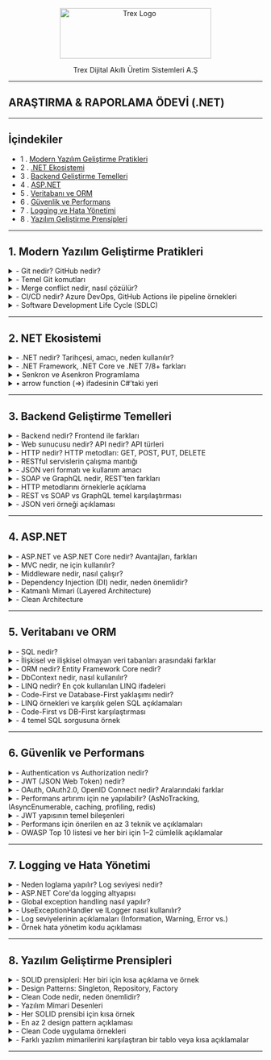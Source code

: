 <p align="center">
<a href="https://trex.com.tr/en/">
<img src="https://trex.com.tr/assets/img/logo.png"
alt="Trex Logo"
width="300" height="100">
</a>

</p>
<p align="center">
Trex Dijital Akıllı Üretim Sistemleri A.Ş 
</p>

***
## ARAŞTIRMA & RAPORLAMA ÖDEVİ (.NET)
***
## İçindekiler
- 1 . [Modern Yazılım Geliştirme Pratikleri](#1-modern-yazılım-geliştirme-pratikleri)
- 2 . [.NET Ekosistemi](#2-net-ekosistemi)
- 3 . [Backend Geliştirme Temelleri](#3-backend-geliştirme-temelleri)
- 4 . [ASP.NET](#4-aspnet)
- 5 . [Veritabanı ve ORM](#5-veritabanı-ve-orm)
- 6 . [Güvenlik ve Performans](#6-güvenlik-ve-performans)
- 7 . [Logging ve Hata Yönetimi](#7-logging-ve-hata-yönetimi)
- 8 . [Yazılım Geliştirme Prensipleri](#8-yazılım-geliştirme-prensipleri)
***
<a id="1-modern-yazılım-geliştirme-pratikleri"></a>
## 1. Modern Yazılım Geliştirme Pratikleri 
<details>
<summary>- Git nedir? GitHub nedir?</summary>
     Git, yazılım projelerindeki tüm değişiklikleri kaydedip yönetmeye yarayan bir versiyon kontrol sistemi iken; GitHub, bu Git projelerini internet üzerinde depolamayı, paylaşmayı ve işbirliği yapmayı sağlayan bulut tabanlı bir platformdur.
 	</details>
<details><summary>- Temel Git komutları</summary>

`git init` → Yeni bir Git deposu (proje) başlatır.

`git clone [url]` →  Var olan bir uzak (remote) depoyu bilgisayarına kopyalar.

`git add [dosya]` → Dosyayı bir sonraki commit için hazırlık alanına (staging area) ekler.

`git commit -m "mesaj"` → Hazırlanan değişiklikleri kalıcı olarak kaydeder.

`git push` → Yerel (local) commitleri GitHub gibi uzak depoya gönderir.

`git pull` → Uzak depodaki son değişiklikleri bilgisayarına indirip birleştirir.

`git branch [isim]` → Yeni bir dal (branch) oluşturur.

`git merge [isim]` → Belirtilen dalı (branch) aktif dal ile birleştirir.

</details>
<details><summary>-	Merge conflict nedir, nasıl çözülür?</summary>

* Merge conflict, iki branch'ın 'merge'lenirken bir dosyanın aynı yerinde farklı değişiklikler yapılmış olmasından kaynaklanan 'merge'lenememe durumudur. Git, aynı yerde birbirinden farklı iki değişikliği nasıl ele alması gerektiğini bilemez ve hata verir. Dosyada çakışan bölge(ler),
    * `<<<<<<<HEAD` ve `=======`
* arasında gösterilir. Bu kısımda hangi versiyonun kabul edileceği yazılımcı tarafından manuel şekilde belirlenir ve ancak böyle 'merge' işlemi gerçekleşebilir.

</details>


</details>
<details><summary>-	CI/CD nedir? Azure DevOps, GitHub Actions ile pipeline örnekleri</summary>     

**- CI (Continuous Integration / Sürekli Entegrasyon)**:** Geliştirilen kodun otomatik olarak test edikmesidir , hatanın daha kolay anlaşılmasını sağlar.

**- CD (Continuous Delivery / Deployment / Sürekli Teslimat / Dağıtım):** Bir kod geliştirilirken yayınlanmasını sağlar. Yeni sürümleri daha hızlı yayınlanmasını sağlar.

</details>

<details><summary>-	Software Development Life Cycle (SDLC)</summary> 

 **-Yazılım Geliştirme Yaşam Döngüsü (SDLC)**: Bir yazılım fikirden gerçeğe geçişine kadar geçen süredir.

**o	Aşamalar**
1. Planlama:	Projenin amacı, kapsamı, zaman ve maliyet tahminleri yapılır.
2. Analiz:	Gereksinimler toplanır, sistem gereksinimleri belirlenir (ne yapılacak?).
3. Geliştirme:	Yazılım tasarlanır ve kodlanır.
4. Test:	Yazılım hatalara karşı test edilir, doğruluk ve kalite kontrolü yapılır.
5. Dağıtım:	Testleri geçen ürün üretim ortamına (kullanıcılara) sunulur.
6. Bakım:	Canlı sistemde hata düzeltme, iyileştirme ve güncellemeler yapılır.

**o	Agile/Scrum/Kanban metodolojileri**

 * Agile: Yazılımı küçük parçalara bölerek , hızlı ve esnek şekilde geliştirmeyi amaçlayan yaklaşım.

 * Scrum: Agile içinde, işleri sabit süreli sprint’lere (kısa süreli çalışma periyodu) ayırarak ekip çalışmasını yöneten bir çerçeve.

 * Kanban: İşlerin görsel bir panoda sürekli akışla yönetildiği, esnek bir Agile yöntemi.

</details>

***

## 2. NET Ekosistemi

<details><summary>-	.NET nedir? Tarihçesi, amacı, neden kullanılır?</summary>
     
**- .NET** microsoft tarafından geliştirilen bir yazılım geliştirme platformudur.2002 yılında piyasaya sürülmüştür . Amacı farklı yazılım dillerini bir araya getirerek yazılım geliştirmeyi kolaylaştırmaktır.Web , masaüstü ve mobil uygulamalar gibi çeşitli alanlarda kullanlıabilir.

</details>

<details><summary>-	.NET Framework, .NET Core ve .NET 7/8+ farkları</summary>
     
|Özellik             | .NET Framework | .NET Core             | .NET                  |
|--------------------|----------------|-----------------------|-----------------------|
|Platform            |Windows         |Windows, Linux, macOS  |Windows, Linux, macOS  |
|Açık Kaynak         |Hayır           |Evet                   |Evet                   |
|Performans          |Orta            |Yüksek                 |Çok Yüksek             |
|Modülerlik          |Monolitik       |Modüler                |Modüler                |
|Güncelleme Desteği  |Sınırlı         |Aktif                  |Sürekli                |
|Microservis Desteği |Zayıf           |Güçlü                  |Güçlü                  |
|Bulut Uygulamları   |Kısıtlı         |Uygun                  |Uygun                  |
|Modern API Desteği  |Kısıtlı         |Geniş                  |Geniş                  |
</details>

<details><summary>•	Senkron ve Asenkron Programlama</summary>

**Senkron Programlama:** İşlemler sırasıyla gerçekleşir. Genllikle daha basit ve anlaşılırdır ancak uzun süren işlemlerde kullanıcı deneyimini olumsuz etkileyebilir.

**Asenkron Programlama:** İşlemler aynı anda veya birbirinden bağımsız çalışabilir.Uzun süren işlemler arka planda yürütülürken kullanıcı arayüzü yanıt vermeye devam eder.

- **Anahtar Kavramlar:**
`async` : Bir metodun asenkron olduğunu belirtir , bu metod `await` ile çağırabilir.
`await` : Asenkron bir işlemin tamamlanmasını beklerken kontrolü çağıran metoda geri verir.
`Task` : .NET'te asenkron işlemleri temsil eden bir türdür. Bir işlemin gelecekte tamamlanacağını ifade eder. Örneğin, bir dosya okuma işlemi `Task<string>` dönebilir. `Task nesnesi`, işlem tamamlandığında sonucu sağlar.

</details>
<details><summary>• arrow function (=>) ifadesinin C#’taki yeri</summary>

   C# dilinde `=>` operatörü, lambda ifadelerini tanımlamak için kullanılır. Lambda ifadeleri, isimsiz metodlar oluşturmak için kullanılır ve genellikle kısa, tek satırlık işlemler için tercih edilir.

   `=>` operatörü kullanarak girilen değerin karesini alma, örnek kod:
   
`
Console.Write("Bir sayı girin: ");
int x = Convert.ToInt32(Console.ReadLine());
Func<int, int> kareAl = x => x * x;
Console.WriteLine($"{x} sayısının karesi: {kareAl(x)}");
`

</details>

***
## 3. Backend Geliştirme Temelleri

<details><summary>-	Backend nedir? Frontend ile farkları</summary>

* __Frontend Nedir?__

   Frontend, kullanıcının doğrudan etkileşimde bulunduğu web sitesinin görsel ve işlevsel yüzüdür.

   * __Kapsadığı Teknolojiler__:

     -HTML – Sayfa iskeleti

     -CSS – Stil ve düzen

     -JavaScript – Dinamik etkileşimler


* __Backend Nedir?__

Backend, sistemin sunucu tarafında çalışan, kullanıcının görmediği ama tüm işlevselliği sağlayan kısmıdır.

   * __Kapsadığı Teknolojiler__:

     -Programlama dilleri: Python, PHP, Ruby, Java, C#

     -Veritabanları: MySQL, PostgreSQL, MongoDB
 
     -Frameworkler: Laravel, Django, Spring, ASP.NET


</details>

<details><summary>-	Web sunucusu nedir? API nedir? API türleri</summary>

* __Web Sunucusu Nedir?__
 Web sunucusu, HTTP isteklerini alıp yanıtlayan bir yazılım veya donanım sistemidir. Temel görevi, istemciden (genellikle bir tarayıcıdan) gelen isteğe karşılık olarak web sayfası, veri veya dosya sunmaktır.

 * __Örnek Web Sunucuları__:

    -Apache

    -Nginx

    -Microsoft IIS

* __Görevleri__:

   -İstemciden gelen HTTP/HTTPS isteklerini dinlemek

   -İlgili dosyaları (HTML, CSS, JS) sunmak

   -Dinamik içerik için backend uygulamalarla iletişim kurmak

* __API Nedir?__

 API (Application Programming Interface), iki yazılımın birbiriyle standartlaştırılmış bir şekilde iletişim kurmasını sağlayan arayüzdür. Bir nevi yazılımlar arası “protokol” gibi düşünebilirsin.

 Gerçek Hayat Analojisi: Bir restoranda garson (API), senin siparişini mutfağa (sunucu) iletir ve yemeği sana getirir.

  * __Kullanım Alanları__:

       -Mobil uygulamaların sunucudan veri çekmesi

       -Web sitelerinin harici servislerle (ödeme, harita, hava durumu) entegrasyonu

       -Mikroservis mimarilerinde servisler arası iletişim

Video: [API nedir? ](https://www.youtube.com/watch?v=nXFI5Cd8FZE&list=PLeZr8VTNC1oZpyWb0azboUg01D5_Wr5I_)

</details>

<details><summary>-	HTTP nedir? HTTP metodları: GET, POST, PUT, DELETE</summary>

* __HTTP Nedir?__

HTTP (Hypertext Transfer Protocol), web tarayıcıları ile sunucular arasında veri alışverişini sağlayan bir iletişim protokolüdür. İnternet üzerindeki sayfaların yüklenmesi, veri gönderimi ve alınması gibi işlemler HTTP üzerinden gerçekleşir.

- İstemci (Client): Genellikle bir web tarayıcısıdır.

- Sunucu (Server): İstemciden gelen isteklere yanıt veren sistemdir.

HTTP, metin tabanlı bir protokoldür ve genellikle TCP/IP üzerinden çalışır.

* __HTTP Metodları__

  -HTTP protokolü, istemcinin sunucuya ne tür bir işlem yapmak istediğini   belirtmek için çeşitli metodlar kullanır. En yaygın kullanılan HTTP   metodları şunlardır:

  `GET` : Sunucudan veri almak için kullanılır. Örneğin bir web sayfasını görüntülemek.

  `POST`: Sunucuya veri göndermek için kullanılır. Örneğin bir formu doldurup göndermek.

  `PUT`: Sunucudaki mevcut veriyi güncellemek için kullanılır.

  `DELETE`: Sunucudaki veriyi silmek için kullanılır.

</details>

<details><summary>-	RESTful servislerin çalışma mantığı</summary>

REST (Representational State Transfer), web servislerinin daha basit, ölçeklenebilir ve standartlara uygun şekilde tasarlanmasını sağlayan bir mimari yaklaşımdır. RESTful servisler, HTTP metodlarını kullanarak kaynaklara erişim sağlar.

Kaynak (Resource): Her veri öğesi bir kaynak olarak temsil edilir ve genellikle bir URL ile tanımlanır.

*  __HTTP Metodları ile İşlem__:

   `GET /users` : Tüm kullanıcıları getirir.

   `POST /users` : Yeni bir kullanıcı oluşturur.

   `PUT /users/1` : ID’si 1 olan kullanıcıyı günceller.

   `DELETE /users/1` : ID’si 1 olan kullanıcıyı siler.

* __Stateless (Durumsuzluk)__: Her istekte gerekli tüm bilgiler yer alır; sunucu önceki istekleri hatırlamaz.

* __JSON Formatı__: Veri alışverişi genellikle JSON formatında yapılır.

</details>

<details><summary>-	JSON veri formatı ve kullanım amacı</summary>
JSON Veri Formatı ve Kullanım Amacı

JSON (JavaScript Object Notation), veri yapılarının kolayca okunabilir ve yazılabilir şekilde temsil edilmesini sağlayan hafif bir veri formatıdır. Özellikle web uygulamalarında istemci ile sunucu arasında veri alışverişi için yaygın olarak kullanılır.

Okunabilirlik: İnsanlar tarafından kolayca okunabilir ve anlaşılabilir.

Hafiflik: XML gibi diğer formatlara göre daha az yer kaplar.

Dil Bağımsızlığı: JSON, birçok programlama dili tarafından desteklenir.

Veri Yapısı: Anahtar-değer (key-value) çiftleri ve dizi (array) yapıları içerir.

* __Örnek JSON verisi__:

```
{
  "id": 1,
  "name": "Ali",
  "email": "ali@example..com"
}
```

Bu format sayesinde RESTful servisler, veri alışverişini hızlı ve etkili bir şekilde gerçekleştirebilir.

</details>

<details><summary>-	SOAP ve GraphQL nedir, REST’ten farkları</summary>

* __SOAP (Simple Object Access Protocol)__:

   -XML tabanlı bir protokoldür.

   -Katı kurallara ve standartlara sahiptir.

   -Güvenlik, hata yönetimi ve işlem bütünlüğü gibi konularda daha kapsamlıdır.

   -HTTP dışında SMTP gibi farklı protokoller üzerinden de çalışabilir.

   -Genellikle kurumsal sistemlerde tercih edilir.

* __GraphQL__:

    -Facebook tarafından geliştirilmiş bir sorgulama dilidir.

    -İstemci, tam olarak ihtiyaç duyduğu veriyi tanımlar ve sadece o veri döner.

    -Tek endpoint üzerinden çalışır.

    -JSON formatında veri döner.

    -REST’e göre daha esnek ve verimli veri çekimi sağlar.

* __REST ile Farkları__:

    -SOAP, REST’e göre daha karmaşık ve ağırdır; GraphQL ise daha esnek ve hafiftir.

    -REST çoklu endpoint yapısına sahiptir; GraphQL tek endpoint ile çalışır.

    -REST’te sunucu ne döneceğine karar verir; GraphQL’de istemci belirler.

Her yaklaşımın avantajları ve kullanım alanları farklıdır. REST genellikle basit ve hızlı çözümler için tercih edilirken, SOAP daha güvenli ve kurumsal sistemlerde; GraphQL ise veri esnekliği ve performans gerektiren modern uygulamalarda kullanılır.

</details>

<details><summary>-	HTTP metodlarını örneklerle açıklama</summary>

| Metod   | Amaç | Özellikler | Örnek Kullanım |
|---------|------|------------|----------------|
| **GET** | Sunucudan veri almak | - URL üzerinden parametre gönderilir<br>- Önbelleğe alınabilir<br>- Tarayıcı geçmişinde saklanır | `GET /products?id=15` |
| **POST** | Sunucuya veri göndermek (yeni kaynak oluşturmak) | - Veri gövde (body) içinde gönderilir<br>- Önbelleğe alınmaz<br>- Form gönderimlerinde yaygın | `POST /users` + `{ "name": "Burak" }` |
| **PUT** | Var olan kaynağı tamamen güncellemek veya yoksa oluşturmak | - İdempotent<br>- Tüm veriyi günceller | `PUT /users/5` + `{ "name": "Burak", "age": 30 }` |
| **PATCH** | Kaynağın belirli alanlarını güncellemek | - Kısmi güncelleme<br>- Daha az veri transferi | `PATCH /users/5` + `{ "age": 31 }` |
| **DELETE** | Kaynağı silmek | - Geri dönüşsüz olabilir<br>- Yetkilendirme gerektirir | `DELETE /users/5` |
| **HEAD** | Sadece başlık bilgilerini almak | - Gövde yok<br>- Dosya boyutu, tip gibi bilgileri öğrenmek için | `HEAD /file.zip` |
| **OPTIONS** | Sunucunun desteklediği metodları öğrenmek | - CORS ön kontrol isteklerinde kullanılır | `OPTIONS /users` → `Allow: GET, POST, PUT, DELETE` |


</details>

<details><summary>-	REST vs SOAP vs GraphQL temel karşılaştırması</summary>

| Özellik / Mimari | REST | SOAP | GraphQL |
|------------------|------|------|---------|
| **Tanım** | HTTP üzerinde çalışan, kaynak odaklı mimari stil | XML tabanlı, katı kurallara sahip mesajlaşma protokolü | İstemcinin ihtiyaç duyduğu veriyi tanımlayabildiği sorgu dili |
| **Veri Formatı** | Genellikle JSON (XML, HTML de olabilir) | Sadece XML | JSON (genellikle), tip sistemi ile |
| **Uç Nokta (Endpoint)** | Her kaynak için ayrı endpoint | Tek endpoint olabilir ama işlem bazlı SOAP action’lar | Tek endpoint üzerinden tüm sorgular |
| **Performans** | Basit ve hızlı, ancak fazla veri dönebilir (over-fetching) | XML ve ek protokoller nedeniyle daha yavaş | Gereksiz veri dönmez (over-fetching/under-fetching çözülür) |
| **Güvenlik** | HTTPS + OAuth/JWT gibi standart yöntemler | WS-Security ile mesaj seviyesinde güvenlik | REST’teki yöntemler + sorgu bazlı yetkilendirme |
| **Standartlaşma** | Esnek, resmi standart yok (HTTP kuralları dışında) | Katı standartlar (WSDL, XML Schema) | Şema (schema) ile tip güvenliği, resmi sorgu yapısı |
| **Kullanım Alanı** | Web servisleri, mobil API’ler, mikroservisler | Kurumsal entegrasyonlar, bankacılık, yüksek güvenlik gerektiren sistemler | Modern web ve mobil uygulamalar, veri yoğun istemciler |
| **Avantajlar** | Basit, yaygın, öğrenmesi kolay, esnek | Güvenli, standart, protokol bağımsız | Esnek veri sorgusu, tek endpoint, az veri transferi |
| **Dezavantajlar** | Over-fetching/under-fetching olabilir | Karmaşık, ağır, XML zorunluluğu | Öğrenme eğrisi, caching ve rate limit yönetimi daha karmaşık |


</details>

<details><summary>-	JSON veri örneği açıklaması</summary>

```
{
  "isim": "Burak",
  "yas": 29,
  "ogrenciMi": true,
  "beceriler": ["JavaScript", "Python", "Markdown"],
  "adres": {
    "sehir": "Bursa",
    "ilce": "Nilüfer",
    "postaKodu": 16140
  }
}
```

</details>

***
## 4. ASP.NET

<details><summary>-	ASP.NET ve ASP.NET Core nedir? Avantajları, farkları</summary>

* __ASP.NET Nedir?__

   -Microsoft tarafından geliştirilen, .NET Framework üzerinde çalışan bir web uygulama geliştirme platformudur.

   -Genellikle Windows tabanlı sunucularda çalışır.

   -ASP.NET Web Forms, MVC ve Web API gibi farklı mimari yaklaşımları destekler.

   -Daha eski ve olgun bir teknolojidir; kurumsal projelerde hâlâ yaygın olarak kullanılır.

   * ASP.NET Avantajları:

     -Kurumsal projelerde denenmiş ve test edilmiş.

     -Geniş dokümantasyon ve destek.

     -Windows Server ile tam uyum.

* __ASP.NET Core Nedir?__

   -ASP.NET’in modern, yeniden tasarlanmış versiyonudur.

   -Platform bağımsızdır: Windows, macOS ve Linux üzerinde çalışabilir.

   -.NET Core veya .NET 5+ ile birlikte gelir; açık kaynaklı ve topluluk desteklidir.

   -Modüler, hafif ve yüksek performanslıdır.

   -Bulut ve mikro hizmet mimarileri için optimize edilmiştir.

     * __ASP.NET Core Avantajları__:

       -Yüksek performans ve düşük kaynak tüketimi.

       -Platformlar arası geliştirme imkânı.

       -Modern mimariler (MVC, Razor Pages, Blazor, gRPC) ile uyumlu.
 
       -CI/CD ve container ortamlarıyla kolay entegrasyon.

       -Açık kaynak olduğu için sürekli güncelleniyor.

* [ASPN.NET e başlamak için tıkla](https://dotnet.microsoft.com/en-us/apps/aspnet)

</details>

<details><summary>-	MVC nedir, ne için kullanılır?  </summary>

* __MVC (Model–View–Controller)__, yazılım geliştirmede kullanılan bir mimari desen olup, uygulamayı üç temel bileşene ayırarak daha düzenli, test edilebilir ve sürdürülebilir hale getirir. Senin gibi sistematik düşünen biri için bu yapı, kodun mantıksal bölümlere ayrılması açısından oldukça verimlidir.

|Bileşen|Görevi|
|-------|------|
|Model|Verileri temsil eder. Veritabanı işlemleri, iş mantığı ve veri yönetimi burada yapılır|
|View|Verileri temsil eder. Veritabanı işlemleri, iş mantığı ve veri yönetimi burada yapılır.|
|Controller|Kullanıcıdan gelen istekleri alır, uygun Model’i çağırır ve sonucu View’a iletir.|

- Ne için kullanılır: MVC, web uygulamalarında kodun mantıksal katmanlara ayrılmasını sağlayarak daha düzenli ve test edilebilir bir yapı sunar.

- Nerelerde kullanılır: ASP.NET, Django, Laravel gibi framework’lerde web, mobil ve masaüstü uygulama geliştirmede yaygın olarak kullanılır.
</details>

<details><summary>-	Middleware nedir, nasıl çalışır?</summary>

* __Middleware Nedir?__
 
   -Middleware, bir uygulamanın istek–yanıt döngüsünde araya girerek işlemler yapmasını sağlar.

   -Örneğin: kimlik doğrulama, hata yönetimi, loglama, yönlendirme, önbellekleme gibi görevleri üstlenebilir.

   -Her middleware bileşeni, bir pipeline içinde sırayla çalışır ve isteği bir sonraki bileşene iletir veya durdurabilir.

* __Nasıl Çalışır?__

   -İstek gelir → Middleware bileşeni isteği alır.

   -İşlem yapar → İsteği okur, düzenler veya kontrol eder.

   -Sonraki bileşene iletir → next() fonksiyonu ile zincirdeki bir sonraki middleware’e geçilir.

   -Yanıt döner → Middleware, yanıt üzerinde işlem yapabilir veya doğrudan döndürebilir.

* __Örnek Senaryo:__
```
app.Use(async (context, next) =>
{
    Console.WriteLine("İstek alındı: " + context.Request.Path);
    await next.Invoke(); // Sonraki middleware'e geç
    Console.WriteLine("Yanıt gönderiliyor.");
});
```
   -Bu örnekte, gelen isteği loglayan bir middleware tanımlanmış. next.Invoke() çağrısı ile zincirdeki bir sonraki middleware çalıştırılıyor, ardından yanıt sürecinde işlem yapılabiliyor.
</details>

<details><summary>-	Dependency Injection (DI) nedir, neden önemlidir?</summary>

* __DI Nedir?__

   -Dependency Injection (DI), yazılım geliştirmede bir sınıfın ihtiyaç duyduğu nesneleri kendisi oluşturmak yerine dışarıdan almasını sağlayan bir tasarım desenidir. Bu yaklaşım, kodun daha modüler, test edilebilir ve bakımı kolay olmasını sağlar.

   -Bir sınıfın bağımlı olduğu diğer sınıfları doğrudan oluşturmak yerine, bu bağımlılıkların enjekte edilmesi prensibine dayanır.

   -Örneğin bir OrderService sınıfı, EmailSender gibi bir servise ihtiyaç duyuyorsa, onu new ile oluşturmak yerine dışarıdan alır.

```
public class OrderService
{
    private readonly IEmailSender _emailSender;

    public OrderService(IEmailSender emailSender)
    {
        _emailSender = emailSender;
    }
}
```
   -Bu örnekte OrderService, IEmailSender bağımlılığını dışarıdan alır—yani bağımlılık enjekte edilir.

   * __Neden Önemlidir?__

     -Gevşek bağlılık (Loose Coupling): Sınıflar birbirine sıkı sıkıya bağlı olmaz, böylece bir bileşen değiştiğinde diğerleri etkilenmez.

     -Test kolaylığı: Mock veya sahte nesnelerle birim testler kolayca yazılabilir.

     -Yeniden kullanılabilirlik: Aynı sınıf farklı bağımlılıklarla tekrar kullanılabilir.

     -Bakım kolaylığı: Bağımlılıklar merkezi olarak yönetildiği için sistemin bakımı daha kolay ve güvenlidir.

</details>

<details><summary>-	Katmanlı Mimari (Layered Architecture)</summary>

Katmanlı mimari, yazılım projelerinde sistemsel karmaşıklığı azaltmak, sürdürülebilirliği artırmak ve geliştirme sürecini modülerleştirmek için kullanılan bir yapılandırma yaklaşımıdır. Senin gibi optimizasyon ve sistem tasarımına meraklı biri için bu mimari, hem mantıksal ayrım hem de test edilebilirlik açısından oldukça güçlü bir temel sunar.

* __Katmanlar__: Presentation – Business – Data Access

|Katman|Görevi|
|------|------|
|__Presentation__|Kullanıcı arayüzü içerir.Kullanıcaıdan veri alır ve sonuçları gösterir.|
|__Business__|İş kurallarını vve uygulama mantığını barındırır.Veriyi işler , doğrular.|
|__Data Access__|Veritabanı işlemlerini yürütür. ORM veya SQL ile veri okuma/yazma yapar.|

* __Service & Repository Pattern__ , özellikle Business ve Data Access katmanları arasındaki iletişimi daha da soyutlamak için kullanılır:

   *  __Repository Pattern__ , iş mantığını kontrol eden ve dış katmanlarla  veri erişimini soyutlayan bir ara katmandır.

   *  __Repository Pattern__ , veri tabanı işlemlerini merkezi bir yapı altında toplayarak veri erişimini soyutlar ve test edilebilir hale getirir.

</details>

<details><summary>-	Clean Architecture</summary>

* __Clean Architecture__, bağımlılıkların merkeze doğru değil, merkezden dışa doğru akmasını sağlayan bir yapı kurar. Yani iş mantığı en içte, dış dünya ile ilgili detaylar en dışta yer alır.

| Katman |Göre | Bağımlılık İlişkisi     |
|----------------|----------|------|
| **Domain**| Çekirdek iş kuralları, entity’ler, value object’ler, domain event’ler. Framework veya veri tabanı bağımlılığı yoktur. | Hiçbir katmana bağımlı değil.|
| **Application**| Use case’ler, servisler, CQRS komut/sorgu mantığı, validasyonlar. Domain’i kullanır, dış katmanlara bağımlı değildir. | Sadece Domain’e bağımlı.|
| **Infrastructure** | Veri tabanı erişimi (EF Core, Dapper), e-posta servisleri, dosya sistemi, dış API entegrasyonları. Application’daki arayüzleri implemente eder. | Application ve Domain’e bağımlı olabilir. |
| **API (Presentation)** | Kullanıcıya veya istemciye açılan uç noktalar (Controller’lar, View’lar, gRPC servisleri). HTTP isteklerini alır, Application katmanındaki use case’leri çağırır. | Application’a bağımlı.  |

* __Bağımlılıkların Dışa Akması İlkesi (Dependency Rule)__
   *__Kural__: İç katmanlar (Domain, Application) dış katmanlardan haberdar olmaz.

   *Bağımlılıklar hep dıştan içe doğru tanımlanır.

* __Örneğin__:

   -Domain, veri tabanı teknolojisini bilmez.

   -Application, hangi ORM kullanıldığını bilmez; sadece interface’leri bilir.

   -Infrastructure, Application’daki interface’leri implemente ederek veri tabanı veya servis erişimini sağlar.

* __Avantajı__: Teknoloji veya altyapı değiştiğinde (ör. EF Core → Dapper), iş mantığına dokunmadan sadece Infrastructure katmanını değiştirirsin.

* __Küçük Bir Akış Örneği__

   __-API__ → Kullanıcıdan “Sipariş Oluştur” isteği gelir.

   __-Application__ → CreateOrderHandler çalışır, Domain kurallarını uygular.

   __-Domain__ → Order entity’si iş kurallarına göre oluşturulur.

   __-Infrastructure__ → OrderRepository ile veritabanına kaydedilir.

</details>

***
## 5. Veritabanı ve ORM

<details><summary>-	SQL nedir? </summary>

* SQL (Structured Query Language), Yapılandırılmış Sorgu Dili anlamına gelir ve ilişkisel veritabanlarıyla etkileşim kurmak için kullanılan standart bir dildir2. Teknik olarak bir programlama dili değil, ancak veri tabanı işlemleri için oldukça güçlü bir sorgulama aracıdır.

* __SQL Ne İşe Yarar?__

    -__Veri ekleme:__ Yeni kayıtlar oluşturmak (`INSERT`)    

    -__Veri sorgulama:__ Belirli kriterlere göre veri çekmek (`SELECT`)

    -__Veri güncelleme:__ Mevcut kayıtları değiştirmek (`UPDATE`)

    -__Veri silme:__ Kayıtları kaldırmak (`DELETE`)

    -__Veritabanı ve tablo oluşturma:__ Yapıyı tanımlamak (`CREATE`)

    -__Yetkilendirme:__ Kim neye erişebilir, bunu belirlemek (`GRANT`, `REVOKE`)

* SQL’in Temel Bileşenleri
    -__Tablolar:__ Veriler satır ve sütunlar halinde tutulur.

    -__Sorgular:__ Veritabanına ne yapılacağını söyleyen komutlardır.

    -__İlişkiler:__ Tablolar arasında bağlantılar kurarak veri bütünlüğü sağlanır.

* __Kısa Tarihçesi__
    -1970’lerde IBM tarafından geliştirildi.

    -Başlangıçta SEQUEL olarak adlandırıldı, sonra SQL olarak kısaltıldı.

    -Oracle, SQL kullanan ilk ticari veritabanı sistemlerinden biri oldu.

* __Nerelerde Kullanılır?__
    -Web geliştirme (örneğin PHP + MySQL)

    -Veri analizi ve raporlama

    -Uygulama geliştirme

    -Büyük veri sistemleri ve veri ambarları

</details>

<details><summary>-	İlişkisel ve ilişkisel olmayan veri tabanları arasındaki farklar</summary>

* __Yapısal Farklar__

| Özellik            | İlişkisel Veritabanı (SQL)          | İlişkisel Olmayan Veritabanı (NoSQL)         |
|--------------------|-------------------------------------|----------------------------------------------|
| Veri Yapısı        | Satır-sütun tabanlı tablolar        | Belge, anahtar-değer, grafik, sütun tabanlı  |
| Şema (Schema)      | Katı ve önceden tanımlanmış         | Esnek ve dinamik                             |
| İlişkiler          | JOIN ile güçlü bağlantılar          | Genellikle ilişkisiz, referanslarla bağlanır |
| Sorgulama Dili     | SQL                                 | JSON tabanlı sorgular veya özel API’ler      |

* __Performans ve Ölçeklenebilirlik__

| Özellik             | SQL                                  | NoSQL                                            |
|---------------------|--------------------------------------|--------------------------------------------------|
| Dikey Ölçeklenme    | Genellikle tercih edilir             | Yatay ölçeklenme için daha uygundur              |
| Veri Tutarlılığı    | ACID kurallarına sıkı bağlılık       | Eventual consistency (sonradan tutarlılık)       |
| Hızlı Okuma/Yazma   | Karmaşık sorgularda güçlü            | Büyük veri ve gerçek zamanlı uygulamalarda hızlı |

* __Kullanım Senaryoları__

| Senaryo                    | SQL Tercihi                          | NoSQL Tercihi                               |
|----------------------------|--------------------------------------|---------------------------------------------|
| Finansal sistemler         | ✅ Veri tutarlılığı kritik           | ❌                                         |
| Sosyal medya uygulamaları  | ❌                                   | ✅ Gerçek zamanlı veri akışı               |
| E-ticaret ürün katalogları | ✅ Ürün, sipariş, müşteri ilişkileri | ✅ Dinamik ürün özellikleri                |
| IoT ve büyük veri analizi  | ❌                                   | ✅ Yüksek hacimli, yapılandırılmamış veri  |

* __Örnek Veritabanları__

    -SQL tabanlı: MySQL, PostgreSQL, Oracle, Microsoft SQL Server

    -NoSQL tabanlı: MongoDB (belge), Redis (anahtar-değer), Cassandra (sütun), Neo4j (graf)


* __Hangi Durumda Hangisi?__

    -Veri bütünlüğü ve karmaşık ilişkiler gerekiyorsa → SQL

    -Esneklik, hız ve ölçeklenebilirlik gerekiyorsa → NoSQL

</details>

<details><summary>-	ORM nedir? Entity Framework Core nedir?</summary>

* __ORM (Object-Relational Mapping)__, yani Nesne-İlişkisel Eşleme, nesne yönelimli programlama ile ilişkisel veritabanları arasında bir köprü kurar. Amaç, veritabanı tablolarını doğrudan sınıflar ve nesneler gibi kullanabilmektir.

* __Avantajları:__
    -SQL yazmadan veri işlemleri yapılabilir.

    -Kod daha okunabilir ve sürdürülebilir hale gelir.

    -Veritabanı bağımlılığı azalır.

    -Veri tutarlılığı ve tip güvenliği artar.

```

public class Product {
    public int Id { get; set; }
    public string Name { get; set; }
}


```

* __Entity Framework Core Nedir?__

    Entity Framework Core (EF Core), Microsoft’un .NET platformu için geliştirdiği modern bir ORM aracıdır. EF Core, veritabanı işlemlerini C# kodu üzerinden yönetmeni sağlar.

* __Temel Özellikleri:__

    -.NET 5/6/7+ ile uyumlu, çapraz platform desteği (Windows, Linux, macOS).

    -SQL Server, PostgreSQL, MySQL, SQLite gibi birçok veritabanını destekler.

    -LINQ ile güçlü ve tip güvenli sorgulama.

    -Migration sistemi ile veritabanı evrimini yönetme.

    -Code-First ve Database-First yaklaşımlarını destekler.

* __Kullanım Yaklaşımları:__

    - __Code-First__ : Önce C# sınıfları yazılır, EF veritabanını otomatik oluşturur.

    - __Database-First__ :	Mevcut veritabanından sınıflar otomatik olarak üretilir.

* __Migration Örneği:__

```

dotnet ef migrations add InitialCreate
dotnet ef database update

```

 -Bu komutlar, EF Core’un veritabanı şemasını oluşturmasını ve güncellemesini sağlar.

</details>

<details><summary>-	DbContext nedir, nasıl kullanılır?</summary>

* DbContext, Entity Framework Core’un kalbidir diyebiliriz. Veritabanı ile uygulaman arasındaki tüm etkileşimi yöneten sınıftır. Hem Unit of Work hem de Repository desenlerini içinde barındırır, yani veriyi takip eder, değişiklikleri yönetir ve sorguları çalıştırır.

* DbContext, EF Core’un veritabanı işlemlerini yönettiği temel sınıftır. Şu işleri yapar:

    -Veritabanı bağlantısını yönetir.

    -Entity’leri (sınıfları) veritabanı tablolarına eşler.

    -LINQ sorgularını SQL’e çevirir.

    -Değişiklikleri takip eder ve SaveChanges() ile uygular.

    -Migration ve schema yönetimini destekler.


  

</details>

<details><summary>-	LINQ nedir? En çok kullanılan LINQ ifadeleri</summary>

* LINQ (Language Integrated Query), C# ve .NET ekosisteminde farklı veri kaynakları üzerinde SQL benzeri sorgular yazmamızı sağlayan güçlü bir sorgulama teknolojisidir2. Avantajı, sorguların doğrudan C# koduna entegre olması, tip güvenliği sağlaması ve farklı veri kaynakları (koleksiyonlar, veritabanları, XML, JSON vb.) üzerinde tek bir sözdizimi ile çalışabilmesidir.

* __En Çok Kullanılan LINQ İfadeleri__

**Where** – Filtreleme yapar  
`var sonuc = list.Where(x => x.Yas > 18);`

**Select** – Veri projeksiyonu (alan seçme/dönüştürme)  
`var isimler = list.Select(x => x.Ad);`

**OrderBy** – Artan sıralama  
`var sirali = list.OrderBy(x => x.Yas);`

**OrderByDescending** – Azalan sıralama  
`var sirali = list.OrderByDescending(x => x.Yas);`

**GroupBy** – Gruplama  
`var gruplar = list.GroupBy(x => x.Sehir);`

**Join** – İki koleksiyonu birleştirme  
`var sonuc = list1.Join(list2, a => a.Id, b => b.Id, (a,b) => new {...});`

**First / FirstOrDefault** – İlk elemanı getirir  
`var ilk = list.FirstOrDefault();`

**Any** – Koşula uyan eleman var mı kontrolü  
`bool varMi = list.Any(x => x.Yas > 30);`

**All** – Tüm elemanlar koşulu sağlıyor mu  
`bool hepsi = list.All(x => x.Aktif);`

**Count** – Eleman sayısı  
`int adet = list.Count();`

**Distinct** – Tekrarlı kayıtları kaldırır  
`var farkli = list.Distinct();`

**Take / Skip** – İlk N elemanı al / ilk N elemanı atla  
`var ilk5 = list.Take(5);`


</details>

<details><summary>-	Code-First ve Database-First yaklaşımı nedir?</summary>

* __Code-First Yaklaşımı__

Bu yaklaşımda önce kod yazılır, ardından bu koddan veritabanı otomatik olarak oluşturulur.

   * __Özellikleri__
       - Sınıflar (class) ve özellikler (property) üzerinden veritabanı şeması tanımlanır.
       - Migration (göç) sistemiyle veritabanı güncellemeleri yönetilir.
       - Özellikle test odaklı ve hızlı prototipleme için idealdir.

   * __Avantajları__
       - Kod odaklı geliştirme sağlar, veritabanı bağımlılığı azalır.
       - Versiyon kontrolü kolaydır (migration dosyaları sayesinde).
       - Farklı veritabanlarına geçiş daha esnektir.

   * __Dezavantajları__
       - Büyük ekiplerde şema değişiklikleri karmaşık hale gelebilir.
       - Mevcut bir veritabanı varsa uyum sağlamak zor olabilir.

---

* __Database-First Yaklaşımı__

Bu yaklaşımda önce veritabanı tasarlanır, ardından bu şemaya uygun kodlar otomatik olarak üretilir.

   *  __Özellikleri__
       - Var olan bir veritabanı üzerinden Entity sınıfları oluşturulur.
       - Visual Studio gibi araçlar .edmx dosyası ile modelleme yapar.

   * __Avantajları__
       - Mevcut veritabanlarıyla çalışmak için idealdir.
       - Karmaşık ilişkiler ve büyük veri yapıları daha rahat yönetilir.
       - GUI üzerinden görsel modelleme yapılabilir.

   * __Dezavantajları__
       - Kod üzerinde esneklik daha azdır.
       - Kodun veritabanına bağımlılığı artar.
       - Sürüm kontrolü ve migration yönetimi daha zordur.


</details>

<details><summary>-	LINQ örnekleri ve karşılık gelen SQL açıklamaları</summary>

Aşağıda yaygın LINQ sorguları ve bunların SQL karşılıkları örneklenmiştir:

**1. Filtreleme (Where)**
```csharp
var result = db.Users.Where(u => u.Age > 18);
```
**SQL Karşılığı:**
```sql
SELECT * FROM Users WHERE Age > 18;
```

**2. Sıralama (OrderBy)**
```csharp
var result = db.Products.OrderBy(p => p.Price);
```
**SQL Karşılığı:**
```sql
SELECT * FROM Products ORDER BY Price ASC;
```

**3. Alan Seçimi (Select)**
```csharp
var result = db.Users.Select(u => u.Name);
```
**SQL Karşılığı:**
```sql
SELECT Name FROM Users;
```

**4. Gruplama (GroupBy)**
```csharp
var result = db.Orders.GroupBy(o => o.CustomerId);
```
**SQL Karşılığı:**
```sql
SELECT CustomerId, COUNT(*) FROM Orders GROUP BY CustomerId;
```

**5. Birleştirme (Join)**
```csharp
var result = db.Orders.Join(db.Customers,
   o => o.CustomerId,
   c => c.Id,
   (o, c) => new { o.Id, c.Name });
```
**SQL Karşılığı:**
```sql
SELECT o.Id, c.Name
FROM Orders o
INNER JOIN Customers c ON o.CustomerId = c.Id;
```

**6. İlk Eleman (FirstOrDefault)**
```csharp
var result = db.Users.FirstOrDefault(u => u.Email == "test@example.com");
```
**SQL Karşılığı:**
```sql
SELECT TOP 1 * FROM Users WHERE Email = 'test@example.com';
```

</details>
<details><summary>- Code-First vs DB-First karşılaştırması</summary>

| Özellik | Code-First | Database-First |
|---|---|---|
| **Başlangıç Noktası** | Kod (C# sınıfları) | Veritabanı şeması |
| **Kontrol** | Geliştirici odaklı | Veritabanı odaklı |
| **Esneklik** | Yüksek (kodda değişiklik kolay) | Düşük (şema değişikliği daha zor) |
| **Versiyon Kontrolü** | Kolay (Migration dosyaları ile) | Zor (Veritabanı script'leri ile) |
| **Mevcut Veritabanı** | Uyum sağlamak zor olabilir | İdealdir |
| **Hızlı Geliştirme** | Evet, prototipleme için uygun | Hayır, önce veritabanı tasarımı gerekir |
| **İdeal Kullanım** | Yeni projeler, Agile metodolojiler | Mevcut veritabanları, kurumsal sistemler |

</details>
<details><summary>-	4 temel SQL sorgusuna örnek</summary>

**1. Veri Ekleme (INSERT)**
Yeni bir kullanıcı ekler.
```sql
INSERT INTO Users (Name, Email) VALUES ('Ali Veli', 'ali.veli@example.com');
```

**2. Veri Sorgulama (SELECT)**
Tüm kullanıcıları listeler.
```sql
SELECT * FROM Users;
```

**3. Veri Güncelleme (UPDATE)**
ID'si 1 olan kullanıcının e-posta adresini günceller.
```sql
UPDATE Users SET Email = 'yeni.email@example.com' WHERE Id = 1;
```

**4. Veri Silme (DELETE)**
ID'si 1 olan kullanıcıyı siler.
```sql
DELETE FROM Users WHERE Id = 1;
```

</details>

</details>

***
## 6. Güvenlik ve Performans

<details><summary>-	Authentication vs Authorization nedir?</summary>

*   **Authentication (Kimlik Doğrulama):** "Sen kimsin?" sorusunun cevabıdır. Bir kullanıcının kimliğini (genellikle kullanıcı adı ve şifre ile) doğrulama işlemidir. Başarılı olursa, sistem kullanıcıyı tanır.

*   **Authorization (Yetkilendirme):** "Ne yapabilirsin?" sorusunun cevabıdır. Kimliği doğrulanmış bir kullanıcının hangi kaynaklara erişebileceğini veya hangi işlemleri yapabileceğini belirleyen kurallar bütünüdür.

| Özellik | Authentication | Authorization |
|---|---|---|
| **Amaç** | Kimliği doğrulamak | İzinleri kontrol etmek |
| **Süreç** | Kullanıcı kimlik bilgilerini sunar | Sistem, kullanıcının rolüne/izinlerine göre erişimi belirler |
| **Örnek** | Bir siteye giriş yapmak | Giriş yaptıktan sonra sadece admin panelini görebilmek |

</details>

<details><summary>-	JWT (JSON Web Token) nedir?</summary>

*   **JWT (JSON Web Token)**, iki taraf arasında (genellikle istemci ve sunucu) bilgiyi JSON formatında güvenli bir şekilde aktarmak için kullanılan kompakt ve kendi kendine yeten bir standarttır.
*   Genellikle kimlik doğrulama ve yetkilendirme süreçlerinde kullanılır. Kullanıcı giriş yaptığında sunucu bir JWT oluşturur, imzalar ve istemciye gönderir. İstemci, sonraki her istekte bu token'ı sunucuya göndererek kimliğini kanıtlar.
*   Sunucu, token'ın imzasını doğrulayarak geçerliliğini kontrol eder ve veritabanına tekrar tekrar sormak zorunda kalmaz. Bu, sistemleri daha verimli ve durumsuz (stateless) hale getirir.

</details>

<details><summary>-	OAuth, OAuth2.0, OpenID Connect nedir? Aralarındaki farklar</summary>

*   **OAuth (Open Authorization):** Bir kullanıcının, şifresini paylaşmadan, bir uygulamaya başka bir servisteki (ör. Google, Facebook) kaynaklarına sınırlı erişim izni vermesini sağlayan bir **yetkilendirme** protokolüdür. "Bu uygulama benim adıma Google Drive'daki dosyalarıma erişebilir" iznini verir.

*   **OAuth 2.0:** OAuth'un daha basit, esnek ve modern versiyonudur. Web, mobil ve masaüstü uygulamaları için farklı akışlar (flows) tanımlar. Günümüzde standart olarak kullanılır.

*   **OpenID Connect (OIDC):** OAuth 2.0 üzerine inşa edilmiş bir **kimlik doğrulama** katmanıdır. OAuth 2.0 sadece yetkilendirme yaparken, OIDC "kullanıcının kim olduğu" bilgisini de sağlar. Kullanıcı "Google ile Giriş Yap" dediğinde, uygulama OIDC sayesinde kullanıcının temel profil bilgilerini (ID, isim, e-posta) güvenli bir şekilde alır.

*   **Temel Fark:**
   *   **OAuth 2.0 → Yetkilendirme:** "Ne yapabilirsin?"
   *   **OpenID Connect → Kimlik Doğrulama:** "Sen kimsin?"

</details>

<details><summary>-	Performans artırımı için ne yapılabilir? (AsNoTracking, IAsyncEnumerable, caching, profiling, redis)</summary>

*   **AsNoTracking():** Entity Framework Core'da, sadece veri okuma amaçlı sorgularda kullanılır. EF Core'un değişiklikleri izlemesini (change tracking) devre dışı bırakarak sorguları hızlandırır ve bellek kullanımını azaltır.
*   **IAsyncEnumerable:** Büyük veri setlerini işlerken tüm veriyi belleğe yüklemek yerine, veriyi akış (stream) halinde asenkron olarak işlemeyi sağlar. Bu, bellek tüketimini ciddi ölçüde düşürür.
*   **Caching (Önbellekleme):** Sık erişilen ve nadiren değişen verileri bellekte (In-Memory Cache) veya Redis gibi hızlı bir depoda saklayarak veritabanı yükünü azaltır.
*   **Profiling:** Uygulamanın performansını analiz etmek için kullanılan bir tekniktir. Hangi kod parçalarının yavaş çalıştığını, nerede bellek sızıntısı olduğunu veya hangi veritabanı sorgularının verimsiz olduğunu tespit etmeyi sağlar.
*   **Redis:** Hızlı, anahtar-değer (key-value) tabanlı bir In-Memory veritabanıdır. Genellikle caching, oturum yönetimi (session management) ve mesaj kuyrukları (message queue) için kullanılır.

</details>

<details><summary>-	JWT yapısının temel bileşenleri</summary>

Bir JWT, `.` ile ayrılmış üç bölümden oluşur: **Header**, **Payload** ve **Signature**.

`aaaaaa.bbbbbb.cccccc`

1.  **Header (Başlık):**
   *   Token'ın tipini (`typ`: "JWT") ve kullanılan imzalama algoritmasını (`alg`: "HS256" gibi) içerir.
   *   Base64Url formatında kodlanır.
   *   Örnek: `{"alg": "HS256", "typ": "JWT"}`

2.  **Payload (Veri Yükü):**
   *   Token ile taşınacak olan verileri (claims) içerir. Kullanıcı ID'si, rolü, token'ın geçerlilik süresi gibi bilgiler burada yer alır.
   *   Base64Url formatında kodlanır.
   *   Örnek: `{"sub": "12345", "name": "Burak", "role": "Admin", "exp": 1672531199}`

3.  **Signature (İmza):**
   *   Token'ın bütünlüğünü ve güvenliğini sağlar. Kodlanmış Header ve Payload, gizli bir anahtar (secret key) ile birleştirilerek belirtilen algoritma ile imzalanır.
   *   Sunucu, bu imza sayesinde token'ın yolda değiştirilip değiştirilmediğini anlar.

</details>

<details><summary>-	Performans için önerilen en az 3 teknik ve açıklamaları</summary>

1.  **Caching (Önbellekleme):** Sık erişilen ancak nadiren değişen verileri (örneğin, ürün kategorileri, ayarlar) veritabanından tekrar tekrar çekmek yerine Redis veya MemoryCache gibi hızlı bir depoda saklamaktır. Bu, veritabanı yükünü azaltır ve yanıt sürelerini önemli ölçüde iyileştirir.
2.  **Asenkron Programlama (Async/Await):** Veritabanı sorguları, dosya işlemleri veya ağ istekleri gibi G/Ç (I/O) bağımlı operasyonları asenkron yaparak uygulamanın ana thread'ini bloke etmeyi önler. Bu sayede uygulama, işlem tamamlanana kadar başka istekleri de yanıtlayabilir ve genel verimlilik artar.
3.  **Veritabanı Sorgularını Optimize Etme:**
   *   **`AsNoTracking()` Kullanımı:** Sadece veri listeleme amaçlı sorgularda EF Core'un değişiklik izleme mekanizmasını kapatarak performansı artırır.
   *   **Doğru İndeksleme (Indexing):** Tablolarda sıkça sorgulanan sütunlara indeks ekleyerek `WHERE`, `JOIN` ve `ORDER BY` gibi operasyonları hızlandırır.
   *   **Gereksiz Veri Çekmemek (`Select`):** `SELECT *` yerine sadece ihtiyaç duyulan sütunları çekmek, ağ trafiğini ve bellek kullanımını azaltır.

</details>

<details><summary>-	OWASP Top 10 listesi ve her biri için 1–2 cümlelik açıklamalar</summary>

OWASP Top 10, web uygulamalarındaki en kritik güvenlik risklerini belirten bir listedir. 2021 listesi ve kısa açıklamaları:

1.  **A01: Broken Access Control (Bozuk Erişim Kontrolü):** Kullanıcıların yetkileri dışındaki verilere veya işlevlere erişebilmesidir. Örneğin, normal bir kullanıcının URL'yi değiştirerek admin paneline ulaşması.
2.  **A02: Cryptographic Failures (Kriptografik Hatalar):** Hassas verilerin (şifreler, kredi kartı bilgileri) zayıf algoritmalarla veya hiç şifrelenmeden saklanması/iletilmesidir.
3.  **A03: Injection (Enjeksiyon):** Güvenilmeyen kullanıcı girdilerinin, SQL, NoSQL veya komut satırı gibi yerlerde sorgunun bir parçası olarak çalıştırılmasıdır. En bilineni SQL Injection'dır.
4.  **A04: Insecure Design (Güvensiz Tasarım):** Uygulamanın temel mimarisinde veya tasarımında güvenlik prensiplerinin göz ardı edilmesidir. Bu, sonradan düzeltilmesi zor zafiyetlere yol açar.
5.  **A05: Security Misconfiguration (Güvenlik Yanlış Yapılandırması):** Sunucu, framework veya veritabanı ayarlarının varsayılan veya güvensiz şekilde bırakılmasıdır. Örneğin, hata mesajlarının detaylı bilgi sızdırması.
6.  **A06: Vulnerable and Outdated Components (Zafiyetli ve Güncel Olmayan Bileşenler):**
Kullanılan kütüphane veya framework'lerin güncel olmayan ve bilinen güvenlik zafiyetleri içeren versiyonlarını kullanmaktır.
7.  **A07: Identification and Authentication Failures (Kimlik Tanıma ve Doğrulama Hataları):** Zayıf parola politikaları, oturum yönetimindeki hatalar veya çok faktörlü kimlik doğrulamanın eksikliği gibi zafiyetlerdir.
8.  **A08: Software and Data Integrity Failures (Yazılım ve Veri Bütünlüğü Hataları):** Yazılım güncellemelerinin veya CI/CD pipeline'larının güvenliğinin sağlanmaması sonucu kodun veya verinin manipüle edilmesidir.
9.  **A09: Security Logging and Monitoring Failures (Güvenlik Kayıt ve İzleme Hataları):** Saldırı girişimlerinin veya şüpheli aktivitelerin yeterince kayıt altına alınmaması ve izlenmemesidir.
10. **A10: Server-Side Request Forgery (SSRF - Sunucu Taraflı İstek Sahteciliği):** Saldırganın, sunucunun kendisi adına başka sistemlere (genellikle iç ağdaki) istekler yapmasını sağlamasıdır.

</details>

***
## 7. Logging ve Hata Yönetimi

<details><summary>-	Neden loglama yapılır? Log seviyesi nedir?</summary>

*   **Neden Loglama Yapılır?**
   *   **Hata Tespiti:** Uygulamada oluşan hataların nedenini ve kaynağını bulmak için.
   *   **Performans İzleme:** Hangi işlemlerin ne kadar sürdüğünü analiz etmek için.
   *   **Güvenlik Denetimi:** Kimin, ne zaman, ne yaptığını takip etmek ve şüpheli aktiviteleri tespit etmek için.
   *   **Kullanıcı Davranış Analizi:** Kullanıcıların uygulamayı nasıl kullandığını anlamak için.

*   **Log Seviyesi Nedir?**
   *   Bir log kaydının önem derecesini belirten bir kategoridir. Bu seviyeler, logları filtrelemeyi ve sadece istenen önemdeki mesajları görmeyi sağlar. Yaygın seviyeler: `Trace`, `Debug`, `Information`, `Warning`, `Error`, `Critical`.

</details>

<details><summary>-	ASP.NET Core'da logging altyapısı</summary>

*   ASP.NET Core, `Microsoft.Extensions.Logging` kütüphanesi aracılığıyla yerleşik ve genişletilebilir bir loglama altyapısı sunar.
*   **`ILogger<T>` Arayüzü:** Loglama işlemleri, Dependency Injection ile alınan `ILogger<T>` nesnesi üzerinden yapılır. `T`, loglamanın yapıldığı sınıfı temsil eder.
*   **Log Sağlayıcıları (Providers):** Logların nereye yazılacağını belirler. Varsayılan olarak Console, Debug, EventSource gibi sağlayıcılar gelir. Serilog, NLog gibi üçüncü parti sağlayıcılar da kolayca entegre edilebilir.
*   **Yapılandırma:** `appsettings.json` dosyası üzerinden hangi log seviyelerinin hangi kaynaklar için aktif olacağı kolayca yapılandırılabilir.

</details>

<details><summary>-	Global exception handling nasıl yapılır?</summary>

*   Global exception handling (merkezi hata yönetimi), uygulama genelinde yakalanmamış tüm istisnaları (unhandled exceptions) tek bir yerden yönetmek için kullanılır.
*   Bu, ASP.NET Core'da bir **Middleware** kullanılarak yapılır. `Program.cs` (veya `Startup.cs`) dosyasında `app.UseExceptionHandler()` middleware'i pipeline'a eklenir.
*   Bu middleware, bir hata oluştuğunda isteği belirtilen bir hata endpoint'ine yönlendirir. Bu endpoint, kullanıcıya standart bir hata mesajı dönerken, hatanın detaylarını loglayabilir. Bu sayede `try-catch` bloklarından kaçan hatalar bile kontrol altına alınır.

</details>

<details><summary>-	UseExceptionHandler ve ILogger nasıl kullanılır?</summary>

1.  **`UseExceptionHandler` Kullanımı:** `Program.cs` dosyasında, pipeline'ın en başına yakın bir yere eklenir.
   ```csharp
   // Program.cs
   var app = builder.Build();

   if (app.Environment.IsDevelopment())
   {
      app.UseDeveloperExceptionPage(); // Geliştirme ortamında detaylı hata sayfası
   }
   else
   {
      app.UseExceptionHandler("/Error"); // Üretim ortamında merkezi hata yönetimi
      app.UseHsts();
   }
   // ... diğer middleware'ler
   app.Run();
   ```
   `/Error` endpoint'i, hatayı işleyecek olan Razor Page veya Controller'ı temsil eder.

2.  **`ILogger` Kullanımı:** Bir servis veya controller içinde Dependency Injection ile talep edilir ve hata yakalandığında kullanılır.
   ```csharp
   public class MyController : ControllerBase
   {
      private readonly ILogger<MyController> _logger;

      public MyController(ILogger<MyController> logger)
      {
         _logger = logger;
      }

      [HttpGet]
      public IActionResult Get()
      {
         try
         {
            throw new InvalidOperationException("Bu bir test hatası!");
         }
         catch (Exception ex)
         {
            _logger.LogError(ex, "Get metodunda bir hata oluştu.");
            return StatusCode(500, "Sunucuda bir hata oluştu.");
         }
      }
   }
   ```

</details>

<details><summary>-	Log seviyelerinin açıklamaları (Information, Warning, Error vs.)</summary>

| Seviye | Açıklama | Örnek Kullanım |
|---|---|---|
| **Trace** | En detaylı log seviyesi. Kod akışını adım adım izlemek için kullanılır. Genellikle sadece geliştirme sırasında aktiftir. | `Metoda girildi. Parametre: x=5` |
| **Debug** | Geliştirme ve hata ayıklama sırasında faydalı olan bilgiler. | `Veritabanı sorgusu oluşturuldu: SELECT * FROM ...` |
| **Information** | Uygulamanın genel akışını gösteren bilgilendirici mesajlar. | `Kullanıcı girişi başarılı. UserID: 123` |
| **Warning** | Beklenmedik veya anormal ancak uygulamanın çalışmasını engellemeyen durumlar. | `API yanıtı beklenenden yavaş geldi (3000ms).` |
| **Error** | Uygulamanın mevcut işlemini durduran ancak uygulamanın tamamını çökertmeyen hatalar. | `Veritabanına kayıt eklenemedi.` |
| **Critical** | Uygulamanın çökmesine veya tamamen durmasına neden olabilecek ciddi hatalar. | `Veritabanı bağlantısı tamamen koptu.` |

</details>

<details><summary>-	Örnek hata yönetim kodu açıklaması</summary>

Aşağıdaki kod, ASP.NET Core'da özel bir hata yönetim middleware'i oluşturma örneğidir. Bu middleware, uygulama genelindeki tüm hataları yakalar, loglar ve istemciye standart bir JSON yanıtı döner.

```csharp
// ExceptionHandlingMiddleware.cs
public class ExceptionHandlingMiddleware
{
   private readonly RequestDelegate _next;
   private readonly ILogger<ExceptionHandlingMiddleware> _logger;

   public ExceptionHandlingMiddleware(RequestDelegate next, ILogger<ExceptionHandlingMiddleware> logger)
   {
      _next = next;
      _logger = logger;
   }

   public async Task InvokeAsync(HttpContext context)
   {
      try
      {
         await _next(context); // Sonraki middleware'i çağır
      }
      catch (Exception ex)
      {
         _logger.LogError(ex, "Beklenmedik bir hata oluştu.");

         context.Response.StatusCode = StatusCodes.Status500InternalServerError;
         context.Response.ContentType = "application/json";
         var errorResponse = new { message = "Sunucuda beklenmedik bir hata oluştu. Lütfen daha sonra tekrar deneyin." };
         await context.Response.WriteAsJsonAsync(errorResponse);
      }
   }
}

// Program.cs içinde middleware'i ekleme
app.UseMiddleware<ExceptionHandlingMiddleware>();
```
**Açıklama:**
1.  `InvokeAsync` metodu, pipeline'daki bir sonraki adımı `try-catch` bloğu içinde çalıştırır.
2.  Eğer bir hata (`Exception`) yakalanırsa:
   *   Hatanın detayı `ILogger` ile loglanır.
   *   İstemciye `500 Internal Server Error` durum kodu gönderilir.
   *   Hata detayı sızdırılmadan, kullanıcı dostu standart bir JSON mesajı döndürülür.

</details>


***
## 8. Yazılım Geliştirme Prensipleri

<details><summary>-	SOLID prensipleri: Her biri için kısa açıklama ve örnek</summary>

*   **S - Single Responsibility Principle (Tek Sorumluluk Prensibi):** Bir sınıfın veya modülün değişmesi için sadece tek bir nedeni olmalıdır.
   *   **Örnek:** Bir `UserService` sınıfı hem kullanıcıyı veritabanına kaydetmemeli hem de kullanıcıya e-posta göndermemelidir. E-posta gönderme işi ayrı bir `EmailService` sınıfına verilmelidir.
*   **O - Open/Closed Principle (Açık/Kapalı Prensibi):** Yazılım varlıkları (sınıflar, modüller) genişletmeye açık, ancak değiştirmeye kapalı olmalıdır.
   *   **Örnek:** Farklı ödeme tiplerini (kredi kartı, havale) işlemek için `if-else` blokları kullanmak yerine, her ödeme tipi için ortak bir `IPayment` arayüzünü implemente eden sınıflar oluşturulur. Yeni bir ödeme tipi eklemek için mevcut kodu değiştirmek gerekmez.
*   **L - Liskov Substitution Principle (Liskov'un Yerine Geçme Prensibi):** Alt sınıflar, üst sınıfların yerine herhangi bir sorun yaratmadan kullanılabilmelidir.
   *   **Örnek:** `Bird` sınıfından türeyen bir `Penguin` sınıfı, `Fly()` metodunu desteklemiyorsa, bu prensibi ihlal eder. Çünkü her `Bird` uçamaz.
*   **I - Interface Segregation Principle (Arayüz Ayırma Prensibi):** Bir sınıfa, kullanmadığı metotları içeren "şişman" bir arayüz implemente etmeye zorlanmamalıdır.
   *   **Örnek:** `IWorker` arayüzü hem `Work()` hem de `Eat()` metotlarını içeriyorsa, sadece çalışan ama yemek yemeyen bir `Robot` sınıfı `Eat()` metodunu boş bırakmak zorunda kalır. Bunun yerine `IWorkable` ve `IEatable` gibi iki ayrı arayüz oluşturulmalıdır.
*   **D - Dependency Inversion Principle (Bağımlılığın Tersine Çevrilmesi Prensibi):** Üst seviye modüller, alt seviye modüllere değil; her ikisi de soyutlamalara (arayüzlere) bağlı olmalıdır.
   *   **Örnek:** Bir `ReportGenerator` sınıfı, doğrudan `PdfExporter` gibi somut bir sınıfa bağlı olmamalıdır. Bunun yerine `IExporter` arayüzüne bağlı olmalı ve `PdfExporter` bu arayüzü implemente etmelidir.

</details>

<details><summary>-	Design Patterns: Singleton, Repository, Factory</summary>

*   **Singleton Pattern (Tek Nesne Deseni):** Bir sınıftan uygulama yaşam döngüsü boyunca sadece tek bir nesne (instance) oluşturulmasını garanti eden bir desendir. Veritabanı bağlantı nesneleri veya loglama servisleri gibi kaynaklar için kullanılır.
*   **Repository Pattern (Depo Deseni):** Veri erişim mantığını iş mantığından soyutlar. Veritabanı operasyonlarını (`GetAll`, `Add`, `Delete` vb.) merkezi bir arayüz arkasına gizleyerek kodun daha temiz, test edilebilir ve veritabanından bağımsız olmasını sağlar.
*   **Factory Pattern (Fabrika Deseni):** Nesne oluşturma mantığını bir "fabrika" sınıfına devreder. Hangi somut sınıfın oluşturulacağına dair kararı istemciden alıp, istemcinin sadece bir arayüz üzerinden nesne talep etmesini sağlar. Bu, yeni nesne türleri eklendiğinde istemci kodunu değiştirme ihtiyacını ortadan kaldırır.

</details>

<details><summary>-	Clean Code nedir, neden önemlidir?</summary>

*   **Clean Code (Temiz Kod):** Başka bir geliştirici tarafından kolayca okunabilen, anlaşılabilen, bakımı yapılabilen ve genişletilebilen koddur. Sadece çalışması değil, aynı zamanda basit, zarif ve odaklanmış olmasıdır.
*   **Neden Önemlidir?**
   *   **Bakım Kolaylığı:** Kodun büyük bir kısmı okuma ve bakım ile geçer. Temiz kod bu süreci hızlandırır ve maliyeti düşürür.
   *   **Hata Azaltma:** Anlaşılır kod, daha az hata yapılmasına neden olur ve mevcut hataların daha hızlı bulunmasını sağlar.
   *   **Takım Çalışması:** Ekip üyelerinin birbirlerinin kodunu kolayca anlamasını ve projeye daha hızlı adapte olmasını sağlar.
   *   **Genişletilebilirlik:** İyi yapılandırılmış kod, yeni özellikler eklemeyi kolaylaştırır.

</details>

<details><summary>-	Yazılım Mimari Desenleri</summary>

Yazılım mimari desenleri, yazılım sistemlerinin temel yapısını ve bileşenler arasındaki ilişkileri organize etmek için kullanılan, kanıtlanmış çözüm şablonlarıdır.

*   **Layered Architecture (Katmanlı Mimari):** Uygulamayı Presentation, Business ve Data Access gibi mantıksal katmanlara ayırır. Basit ve anlaşılırdır.
*   **Microservices Architecture (Mikroservis Mimarisi):** Büyük bir uygulamayı, her biri kendi işlevinden sorumlu, bağımsız olarak geliştirilebilen ve dağıtılabilen küçük servislere böler. Ölçeklenebilirlik ve esneklik sağlar.
*   **Clean Architecture (Temiz Mimari):** Bağımlılıkları merkezden dışa doğru yönlendirerek iş mantığını (Domain) altyapıdan (UI, veritabanı) tamamen soyutlar. Test edilebilirliği ve teknoloji bağımsızlığını en üst düzeye çıkarır.
*   **Event-Driven Architecture (Olay Güdümlü Mimari):** Sistem bileşenleri, "olaylar" (events) üreterek, yayınlayarak ve bunlara tepki vererek iletişim kurar. Bileşenler arasında gevşek bağlılık (loose coupling) sağlar.

</details>

<details><summary>-	Her SOLID prensibi için kısa örnek</summary>

*   **S:** `User` sınıfı sadece kullanıcı verilerini tutmalı. `SaveUserToDatabase` metodu `UserRepository` sınıfında olmalı.
*   **O:** `Shape` (şekil) alanını hesaplarken `if (type == "circle")` yerine, `Circle` ve `Square` sınıfları `IShape` arayüzündeki `CalculateArea()` metodunu implemente etmeli.
*   **L:** Bir `Rectangle` (dikdörtgen) sınıfından türetilen `Square` (kare) sınıfı, genişlik ve yüksekliği ayrı ayrı değiştirmeye izin verirse Liskov'u ihlal edebilir.
*   **I:** Bir `IPrinter` arayüzü `Print()`, `Scan()`, `Fax()` metotlarını içeriyorsa, sadece yazdırma yapabilen basit bir yazıcı `Scan()` ve `Fax()` metotlarını boş implemente etmek zorunda kalır. Arayüzler ayrılmalıdır.
*   **D:** `NotificationService` sınıfı, `EmailSender` sınıfına doğrudan bağlı olmamalıdır. `IMessageSender` arayüzüne bağlı olmalı ve `EmailSender` bu arayüzü uygulamalıdır.

</details>

<details><summary>-	En az 2 design pattern açıklaması</summary>

1.  **Repository Pattern:** Bu desen, veri erişim kodunu uygulamanın geri kalanından soyutlamak için bir ara katman oluşturur. Amacı, iş mantığı katmanının (Business Layer) hangi veritabanı teknolojisinin (EF Core, Dapper, vb.) kullanıldığını bilmemesini sağlamaktır. Bu sayede veri erişim mantığı merkezi bir yerde toplanır, test edilmesi kolaylaşır ve veritabanı teknolojisini değiştirmek gerektiğinde sadece Repository katmanını güncellemek yeterli olur.
2.  **Singleton Pattern:** Bu desen, bir sınıftan yalnızca tek bir örneğin (instance) oluşturulmasını sağlar ve bu örneğe global bir erişim noktası sunar. Özellikle yapılandırma ayarları (configuration manager), loglama servisi veya paylaşılan bir kaynak havuzu gibi uygulama boyunca tek bir durumda kalması gereken nesneler için kullanılır. Bu, kaynak israfını önler ve durum tutarlılığını garanti eder.

</details>

<details><summary>-	Clean Code uygulama örnekleri</summary>

*   **Anlamlı İsimlendirme:**
   *   **Kötü:** `int d;` // Geçen gün sayısı
   *   **İyi:** `int elapsedTimeInDays;`
*   **Kısa ve Odaklanmış Fonksiyonlar:** Bir fonksiyon sadece tek bir iş yapmalıdır.
   *   **Kötü:** Kullanıcıyı doğrulayan, veritabanına kaydeden ve e-posta gönderen tek bir fonksiyon.
   *   **İyi:** `ValidateUser()`, `SaveUser()`, `SendWelcomeEmail()` gibi üç ayrı fonksiyon.
*   **Gereksiz Yorumlardan Kaçınma:** Kod, ne yaptığını kendi kendine anlatmalıdır.
   *   **Kötü:** `i++; // i'yi bir artır`
   *   **İyi:** Yorum yerine kodun kendisini anlaşılır kılmak. `user.LoginAttempts++;`
*   **Magic String ve Number'lardan Kaçınma:** Anlamı belirsiz sabit değerler yerine isimlendirilmiş sabitler (constants) veya enum'lar kullanmak.
   *   **Kötü:** `if (user.Role == 2)`
   *   **İyi:** `if (user.Role == UserRoles.Admin)`

</details>

<details><summary>-	Farklı yazılım mimarilerini karşılaştıran bir tablo veya kısa açıklamalar</summary>

| Mimari | Avantajları | Dezavantajları | İdeal Kullanım Alanı |
|---|---|---|---|
| **Monolithic (Tek Parça)** | Geliştirmesi ve dağıtması basit, başlangıç için hızlı. | Ölçeklendirmesi zor, teknoloji değişikliği maliyetli, tek bir hata tüm sistemi etkileyebilir. | Küçük ve orta ölçekli, karmaşık olmayan uygulamalar. |
| **Layered (Katmanlı)** | Sorumlulukların ayrılması, anlaşılır yapı, bakım kolaylığı. | Gereksiz katmanlar performansı düşürebilir, katı yapı esnekliği azaltabilir. | Standart kurumsal uygulamalar, CRUD operasyonları yoğun sistemler. |
| **Microservices (Mikroservisler)** | Yüksek ölçeklenebilirlik, teknoloji çeşitliliği, bağımsız geliştirme ve dağıtım. | Dağıtık sistem karmaşıklığı, servisler arası iletişim, operasyonel yük. | Büyük, karmaşık ve yüksek trafikli platformlar (örn. Netflix, Amazon). |
| **Clean Architecture** | Maksimum test edilebilirlik, teknoloji ve altyapıdan bağımsız iş mantığı. | Öğrenme eğrisi yüksek, küçük projeler için fazla karmaşık olabilir. | Uzun ömürlü, karmaşık iş kuralları içeren ve sürekli gelişen sistemler. |

</details>

---





